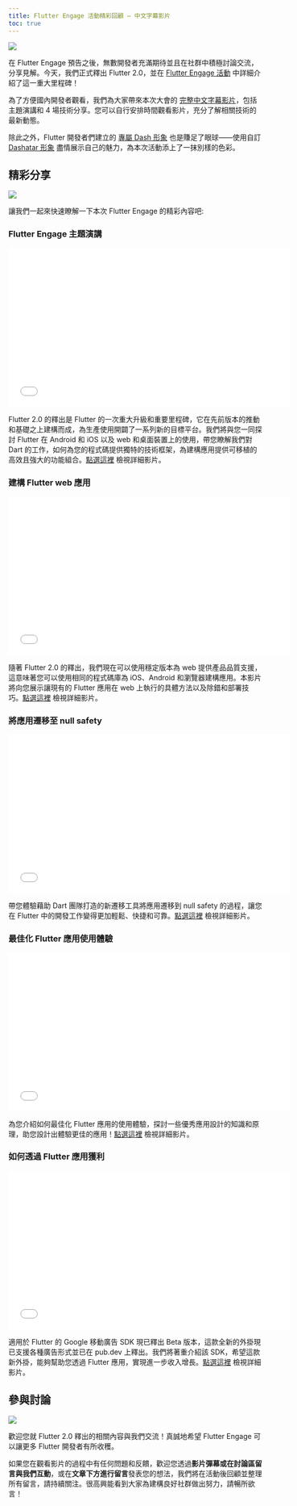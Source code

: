 ```yaml
---
title: Flutter Engage 活動精彩回顧 — 中文字幕影片
toc: true
---
```


![](https://devrel.andfun.cn/devrel/posts/2021/03/21051eef2d1ac.png)

在 Flutter Engage 預告之後，無數開發者充滿期待並且在社群中積極討論交流，分享見解。今天，我們正式釋出 Flutter 2.0，並在 [Flutter Engage 活動](https://events.flutter.dev/) 中詳細介紹了這一重大里程碑！

為了方便國內開發者觀看，我們為大家帶來本次大會的 [完整中文字幕影片](https://www.bilibili.com/medialist/play/ml1195151358/)，包括主題演講和 4 場技術分享。您可以自行安排時間觀看影片，充分了解相關技術的最新動態。

除此之外，Flutter 開發者們建立的 [專屬 Dash 形象](https://mp.weixin.qq.com/s/19QNVFINNQbJNthNdTo75w) 也是賺足了眼球——使用自訂 [Dashatar 形象](https://dashatar.flutter.cn/#/) 盡情展示自己的魅力，為本次活動添上了一抹別樣的色彩。

## 精彩分享

![](https://devrel.andfun.cn/devrel/posts/2021/03/f0a76e3ccd730.jpg)

讓我們一起來快速瞭解一下本次 Flutter Engage 的精彩內容吧:

### Flutter Engage 主題演講

<iframe width="560" height="315" src="//player.bilibili.com/player.html?aid=459378178&bvid=BV125411N7AU&cid=305744087&page=1&autoplay=false" frameborder="0" allow="accelerometer; autoplay; encrypted-media; gyroscope; picture-in-picture" allowfullscreen></iframe>

Flutter 2.0 的釋出是 Flutter 的一次重大升級和重要里程碑，它在先前版本的推動和基礎之上建構而成，為生產使用開闢了一系列新的目標平台。我們將與您一同探討 Flutter 在 Android 和 iOS 以及 web 和桌面裝置上的使用，帶您瞭解我們對 Dart 的工作，如何為您的程式碼提供獨特的技術框架，為建構應用提供可移植的高效且強大的功能組合。[點選這裡](https://www.bilibili.com/video/BV125411N7AU) 檢視詳細影片。

### 建構 Flutter web 應用

<iframe width="560" height="315" src="//player.bilibili.com/player.html?aid=246950294&bvid=BV1Jv411h7x6&cid=305745348&page=1&autoplay=false" frameborder="0" allow="accelerometer; autoplay; encrypted-media; gyroscope; picture-in-picture" allowfullscreen></iframe>

隨著 Flutter 2.0 的釋出，我們現在可以使用穩定版本為 web 提供產品品質支援，這意味著您可以使用相同的程式碼庫為 iOS、Android 和瀏覽器建構應用。本影片將向您展示讓現有的 Flutter 應用在 web 上執行的具體方法以及除錯和部署技巧。[點選這裡](https://www.bilibili.com/video/BV1Jv411h7x6) 檢視詳細影片。

### 將應用遷移至 null safety

<iframe width="560" height="315" src="//player.bilibili.com/player.html?aid=799460080&bvid=BV1sy4y1a7SA&cid=305745798&page=1&autoplay=false" scrolling="no" border="0" frameborder="no" framespacing="0" allowfullscreen="true" width="560" height="315"> </iframe>

帶您體驗藉助 Dart 團隊打造的新遷移工具將應用遷移到 null safety 的過程，讓您在 Flutter 中的開發工作變得更加輕鬆、快捷和可靠。[點選這裡](https://www.bilibili.com/video/BV1sy4y1a7SA) 檢視詳細影片。

### 最佳化 Flutter 應用使用體驗

<iframe width="560" height="315" src="//player.bilibili.com/player.html?aid=289390157&bvid=BV1tf4y167v5&cid=305746482&page=1&autoplay=false" scrolling="no" border="0" frameborder="no" framespacing="0" allowfullscreen="true" width="560" height="315"> </iframe>

為您介紹如何最佳化 Flutter 應用的使用體驗，探討一些優秀應用設計的知識和原理，助您設計出體驗更佳的應用！[點選這裡](https://www.bilibili.com/video/BV1tf4y167v5) 檢視詳細影片。

### 如何透過 Flutter 應用獲利

<iframe width="560" height="315" src="//player.bilibili.com/player.html?aid=289460171&bvid=BV1Vf4y147Er&cid=305747760&page=1&autoplay=false" scrolling="no" border="0" frameborder="no" framespacing="0" allowfullscreen="true" width="560" height="315"> </iframe>

適用於 Flutter 的 Google 移動廣告 SDK 現已釋出 Beta 版本，這款全新的外掛現已支援各種廣告形式並已在 pub.dev 上釋出。我們將著重介紹該 SDK，希望這款新外掛，能夠幫助您透過 Flutter 應用，實現進一步收入增長。[點選這裡](https://www.bilibili.com/video/BV1Vf4y147Er) 檢視詳細影片。

## 參與討論

![](https://devrel.andfun.cn/devrel/posts/2021/03/c7f8c04d839b4.png)

歡迎您就 Flutter 2.0 釋出的相關內容與我們交流！真誠地希望 Flutter Engage 可以讓更多 Flutter 開發者有所收穫。

如果您在觀看影片的過程中有任何問題和反饋，歡迎您透過**影片彈幕或在討論區留言與我們互動**，或在**文章下方進行留言**發表您的想法，我們將在活動後回顧並整理所有留言，請持續關注。很高興能看到大家為建構良好社群做出努力，請暢所欲言！